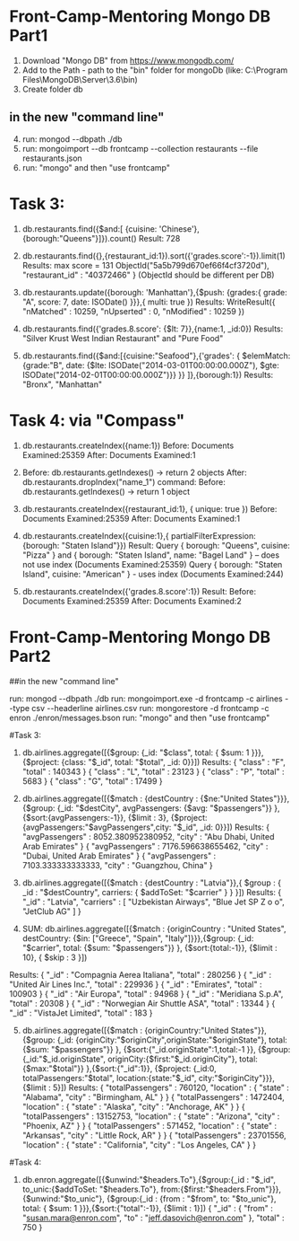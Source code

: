 # Front-Camp-Mentoring	Mongo DB Part1

1) Download "Mongo DB" from https://www.mongodb.com/
2) Add to the Path - path to the "bin" folder for mongoDb (like: C:\Program Files\MongoDB\Server\3.6\bin\)
3) Create folder db
## in the new "command line"
4) run: mongod --dbpath ./db
5) run: mongoimport --db frontcamp --collection restaurants --file restaurants.json
6) run: "mongo" and then "use frontcamp"

# Task 3:
1) db.restaurants.find({$and:[ {cuisine: 'Chinese'},{borough:"Queens"}]}).count()		Result: 728

2) db.restaurants.find({},{restaurant_id:1}).sort({'grades.score':-1}).limit(1)			Results: max score = 131			ObjectId("5a5b799d670ef66f4cf3720d"), "restaurant_id" : "40372466" } (ObjectId should be different per DB)

3) db.restaurants.update({borough: 'Manhattan'},{$push: {grades:{ grade: "A", score: 7, date: ISODate() }}},{ multi: true })		Results: WriteResult({ "nMatched" : 10259, "nUpserted" : 0, "nModified" : 10259 })

4) db.restaurants.find({'grades.8.score': {$lt: 7}},{name:1, _id:0})	Results: "Silver Krust West Indian Restaurant" and "Pure Food"

5) db.restaurants.find({$and:[{cuisine:"Seafood"},{'grades': { $elemMatch: {grade:"B", 
	date: {$lte: ISODate("2014-03-01T00:00:00.000Z"), $gte: ISODate("2014-02-01T00:00:00.000Z")}} }} ]},{borough:1})	Results: "Bronx", "Manhattan"


	
# Task 4:	via "Compass"
1)	db.restaurants.createIndex({name:1})	Before: Documents Examined:25359 	After: Documents Examined:1

2) 	Before: db.restaurants.getIndexes() -> return 2 objects		After:	db.restaurants.dropIndex("name_1")	command: Before: db.restaurants.getIndexes() -> return 1 object

3) db.restaurants.createIndex({restaurant_id:1}, { unique: true }) 	Before: Documents Examined:25359	After: Documents Examined:1

4) db.restaurants.createIndex({cuisine:1},{ partialFilterExpression:{borough: "Staten Island"}})	Result: Query { borough: "Queens", cuisine: "Pizza" } and { borough: "Staten Island", name: "Bagel Land" } – does not use index (Documents Examined:25359)
																											Query { borough: "Staten Island", cuisine: "American" }	-	uses index  (Documents Examined:244)

5) db.restaurants.createIndex({'grades.8.score':1})		Result: Before: Documents Examined:25359 	After: Documents Examined:2


# Front-Camp-Mentoring	Mongo DB Part2

##in the new "command line"

run: mongod --dbpath ./db
run: mongoimport.exe -d frontcamp -c airlines --type csv --headerline airlines.csv
run: mongorestore -d frontcamp -c enron ./enron/messages.bson
run: "mongo" and then "use frontcamp"

#Task 3:
1)	db.airlines.aggregate([{$group: {_id: "$class", total: { $sum: 1 }}},{$project: {class: "$_id", total: "$total", _id: 0}}])
Results:
{ "class" : "F", "total" : 140343 }
{ "class" : "L", "total" : 23123 }
{ "class" : "P", "total" : 5683 }
{ "class" : "G", "total" : 17499 }


2)	db.airlines.aggregate([{$match : {destCountry : {$ne:"United States"}}},{$group: {_id: "$destCity", avgPassengers: {$avg: "$passengers"}} }, {$sort:{avgPassengers:-1}}, {$limit : 3}, {$project: {avgPassengers:"$avgPassengers",city: "$_id", _id: 0}}])
Results:
{ "avgPassengers" : 8052.380952380952, "city" : "Abu Dhabi, United Arab Emirates" }
{ "avgPassengers" : 7176.596638655462, "city" : "Dubai, United Arab Emirates" }
{ "avgPassengers" : 7103.333333333333, "city" : "Guangzhou, China" }


3)	db.airlines.aggregate([{$match : {destCountry : "Latvia"}},{ $group : { _id : "$destCountry", carriers: { $addToSet: "$carrier" } } }])	
Results:
{ "_id" : "Latvia", "carriers" : [ "Uzbekistan Airways", "Blue Jet SP Z o o", "JetClub AG" ] }


4) SUM:	db.airlines.aggregate([{$match : {originCountry : "United States", destCountry: {$in: ["Greece", "Spain", "Italy"]}}},{$group: {_id: "$carrier", total: {$sum: "$passengers"}} }, {$sort:{total:-1}}, {$limit : 10}, { $skip : 3 }])

Results:
{ "_id" : "Compagnia Aerea Italiana", "total" : 280256 }
{ "_id" : "United Air Lines Inc.", "total" : 229936 }
{ "_id" : "Emirates", "total" : 100903 }
{ "_id" : "Air Europa", "total" : 94968 }
{ "_id" : "Meridiana S.p.A", "total" : 20308 }
{ "_id" : "Norwegian Air Shuttle ASA", "total" : 13344 }
{ "_id" : "VistaJet Limited", "total" : 183 }



5) 	db.airlines.aggregate([{$match : {originCountry:"United States"}}, {$group: {_id: {originCity:"$originCity",originState:"$originState"}, total: {$sum: "$passengers"}} }, {$sort:{"_id.originState":1,total:-1 }}, {$group: {_id:"$_id.originState", originCity:{$first:"$_id.originCity"}, total:{$max:"$total"}} },{$sort:{"_id":1}}, {$project: {_id:0, totalPassengers:"$total", location:{state:"$_id", city:"$originCity"}}}, {$limit : 5}])
Results:
{ "totalPassengers" : 760120, "location" : { "state" : "Alabama", "city" : "Birmingham, AL" } }
{ "totalPassengers" : 1472404, "location" : { "state" : "Alaska", "city" : "Anchorage, AK" } }
{ "totalPassengers" : 13152753, "location" : { "state" : "Arizona", "city" : "Phoenix, AZ" } }
{ "totalPassengers" : 571452, "location" : { "state" : "Arkansas", "city" : "Little Rock, AR" } }
{ "totalPassengers" : 23701556, "location" : { "state" : "California", "city" : "Los Angeles, CA" } }
	

	
#Task 4:	
1) db.enron.aggregate([{$unwind:"$headers.To"},{$group:{_id : "$_id", to_unic:{$addToSet: "$headers.To"}, from:{$first:"$headers.From"}}}, {$unwind:"$to_unic"},  {$group:{_id : {from : "$from", to: "$to_unic"}, total: { $sum: 1 }}},{$sort:{"total":-1}}, {$limit : 1}])
{ "_id" : { "from" : "susan.mara@enron.com", "to" : "jeff.dasovich@enron.com" }, "total" : 750 }